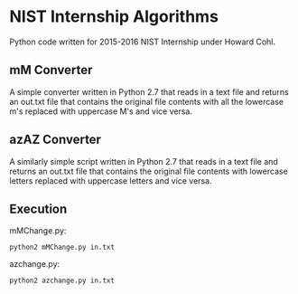# NIST Internship Algorithms
Python code written for 2015-2016 NIST Internship under Howard Cohl.

## mM Converter
A simple converter written in Python 2.7 that reads in a text file and returns an out.txt file that contains the original file contents with all the lowercase m's replaced with uppercase M's and vice versa.

## azAZ Converter
A similarly simple script written in Python 2.7 that reads in a text file and returns an out.txt file that contains the original file contents with lowercase letters replaced with uppercase letters and vice versa.

## Execution
mMChange.py:
```
python2 mMChange.py in.txt
```

azchange.py:
```
python2 azchange.py in.txt
```
